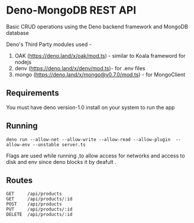 # Deno-MongoDB REST API
Basic CRUD operations using the  Deno backend framework and MongoDB database

Deno's Third Party modules used -
1. OAK (https://deno.land/x/oak/mod.ts) - similar to Koala frameword for nodejs
2. denv (https://deno.land/x/denv/mod.ts)- for .env files
3. mongo (https://deno.land/x/mongo@v0.7.0/mod.ts) - for MongoClient
## Requirements
You must have deno version-1.0 install on your system to run the app
## Running
```
deno run --allow-net --allow-write --allow-read --allow-plugin  --allow-env --unstable server.ts
```
Flags are used while running ,to allow access for networks and access to disk and env since deno blocks it by deafult .
## Routes
```
GET     /api/products
GET     /api/products/:id
POST    /api/products
PUT     /api/products/:id
DELETE  /api/products/:id
```
